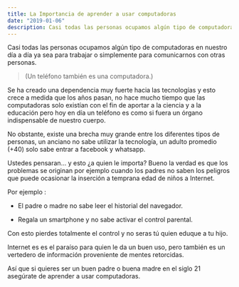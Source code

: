 ```yaml
---
title: La Importancia de aprender a usar computadoras
date: "2019-01-06"
description: Casi todas las personas ocupamos algún tipo de computadoras en nuestro día
---
```


Casi todas las personas ocupamos algún tipo de computadoras en nuestro día a día ya sea para trabajar o simplemente para comunicarnos con otras personas. 
> (Un teléfono también es una computadora.)

Se ha creado una dependencia muy fuerte hacia las tecnologías y esto crece a medida que los años pasan, no hace mucho tiempo que las computadoras solo existían con el fin de aportar a la ciencia y a la educación pero hoy en día un teléfono es como si fuera un órgano indispensable de nuestro cuerpo.

No obstante, existe una brecha muy grande entre los diferentes tipos de personas, un anciano no sabe utilizar la tecnología, un adulto promedio (+40) solo sabe entrar a facebook y whatsapp.

Ustedes pensaran... y esto ¿a quien le importa?
Bueno la verdad es que los problemas se originan por ejemplo cuando los padres no saben los peligros que puede ocasionar la inserción a temprana edad de niños a Internet.

Por ejemplo :
- El padre o madre no sabe leer el historial del navegador.

- Regala un smartphone y no sabe activar el control parental.

Con esto pierdes totalmente el control y no seras tú quien eduque a tu hijo.

Internet es es el paraíso para quien le da un buen uso, pero también es un vertedero de información proveniente  de mentes retorcidas.

Así que si quieres ser un buen padre o buena madre en el siglo 21 asegúrate de aprender a usar computadoras.
